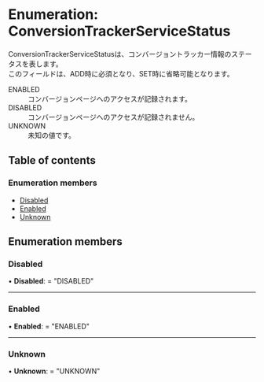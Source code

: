 # Enumeration: ConversionTrackerServiceStatus


<div lang=\"ja\">ConversionTrackerServiceStatusは、コンバージョントラッカー情報のステータスを表します。<br> このフィールドは、ADD時に必須となり、SET時に省略可能となります。</div>  <dl class=term>   <dt class=\"term__item\">ENABLED</dt>   <dd class=\"term__desc\"><span lang=\"ja\">コンバージョンページへのアクセスが記録されます。</span></dd>   <dt class=\"term__item\">DISABLED</dt>   <dd class=\"term__desc\"><span lang=\"ja\">コンバージョンページへのアクセスが記録されません。</span></dd>   <dt class=\"term__item\">UNKNOWN</dt>   <dd class=\"term__desc\"><span lang=\"ja\">未知の値です。</span></dd> </dl>

## Table of contents

### Enumeration members

- [Disabled](conversiontrackerservicestatus.md#disabled)
- [Enabled](conversiontrackerservicestatus.md#enabled)
- [Unknown](conversiontrackerservicestatus.md#unknown)

## Enumeration members

### Disabled

• **Disabled**: = "DISABLED"

___

### Enabled

• **Enabled**: = "ENABLED"

___

### Unknown

• **Unknown**: = "UNKNOWN"
